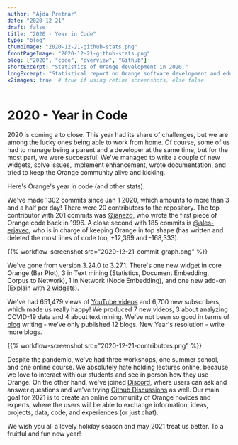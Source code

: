 ```yaml
---
author: "Ajda Pretnar"
date: "2020-12-21"
draft: false
title: "2020 - Year in Code"
type: "blog"
thumbImage: "2020-12-21-github-stats.png"
frontPageImage: "2020-12-21-github-stats.png"
blog: ["2020", "code", "overview", "Github"]
shortExcerpt: "Statistics of Orange development in 2020."
longExcerpt: "Statistical report on Orange software development and educational content for 2020."
x2images: true  # true if using retina screenshots, else false
---
```


# 2020 - Year in Code

2020 is coming a to close. This year had its share of challenges, but we are among the lucky ones being able to work from home. Of course, some of us had to manage being a parent and a developer at the same time, but for the most part, we were successful. We've managed to write a couple of new widgets, solve issues, implement enhancement, wrote documentation, and tried to keep the Orange community alive and kicking.

Here's Orange's year in code (and other stats).

We've made 1302 commits since Jan 1 2020, which amounts to more than 3 and a half per day! There were 20 contributors to the repository. The top contributor with 201 commits was [@janezd](https://github.com/janezd), who wrote the first piece of Orange code back in 1996. A close second with 185 commits is [@ales-erjavec](https://github.com/ales-erjavec), who is in charge of keeping Orange in top shape (has written and deleted the most lines of code too, +12,369 and -168,333).

{{% workflow-screenshot src="2020-12-21-commit-graph.png" %}}

We've gone from version 3.24.0 to 3.27.1. There's one new widget in core Orange (Bar Plot), 3 in Text mining (Statistics, Document Embedding, Corpus to Network), 1 in Network (Node Embedding), and one new add-on (Explain with 2 widgets).

We've had 651,479 views of [YouTube videos](https://www.youtube.com/c/OrangeDataMining) and 6,700 new subscribers, which made us really happy! We produced 7 new videos, 3 about analyzing COVID-19 data and 4 about text mining. We've not been so good in terms of [blog](https://orange.biolab.si/blog/) writing - we've only published 12 blogs. New Year's resolution - write more blogs.

{{% workflow-screenshot src="2020-12-21-contributors.png" %}}

Despite the pandemic, we've had three workshops, one summer school, and one online course. We absolutely hate holding lectures online, because we love to interact with our students and see in person how they use Orange. On the other hand, we've joined [Discord](https://discord.gg/FWrfeXV), where users can ask and answer questions and we've trying [Github Discussions](https://github.com/biolab/orange3/discussions) as well. Our main goal for 2021 is to create an online community of Orange novices and experts, where the users will be able to exchange information, ideas, projects, data, code, and experiences (or just chat).

We wish you all a lovely holiday season and may 2021 treat us better. To a fruitful and fun new year!
